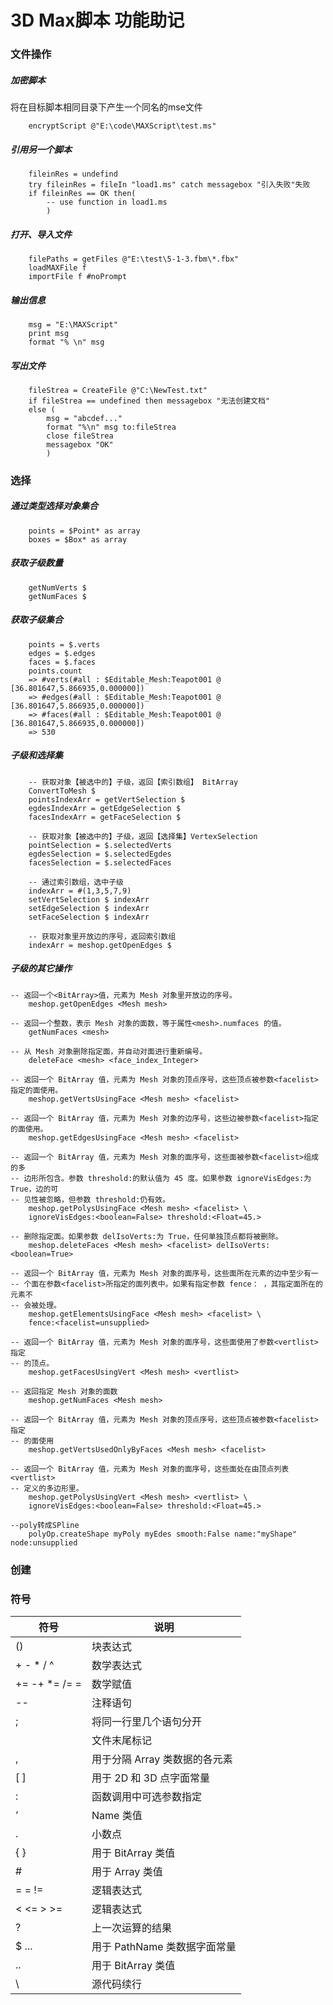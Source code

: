 # 3D Max脚本 功能助记

### 文件操作

##### 加密脚本
将在目标脚本相同目录下产生一个同名的mse文件
```maxscript
	encryptScript @"E:\code\MAXScript\test.ms"
```

##### 引用另一个脚本
```maxscript
	fileinRes = undefind
	try fileinRes = fileIn "load1.ms" catch messagebox "引入失败"失败
	if fileinRes == OK then(
		-- use function in load1.ms
		)
```

##### 打开、导入文件
```maxscript 
	filePaths = getFiles @"E:\test\5-1-3.fbm\*.fbx"
	loadMAXFile f  
	importFile f #noPrompt 
```

##### 输出信息
```maxscript
	msg = "E:\MAXScript"
	print msg
	format "% \n" msg
```

##### 写出文件
```maxscript
	fileStrea = CreateFile @"C:\NewTest.txt"
	if fileStrea == undefined then messagebox "无法创建文档"
	else (
		msg = "abcdef..."
		format "%\n" msg to:fileStrea
		close fileStrea
		messagebox "OK"
		)
```


### 选择

##### 通过类型选择对象集合
```maxscript
	points = $Point* as array
	boxes = $Box* as array
```
##### 获取子级数量
```maxscript
	getNumVerts $
	getNumFaces $
```
##### 获取子级集合
```maxscript
	points = $.verts
	edges = $.edges
	faces = $.faces
	points.count
	=> #verts(#all : $Editable_Mesh:Teapot001 @ [36.801647,5.866935,0.000000])
	=> #edges(#all : $Editable_Mesh:Teapot001 @ [36.801647,5.866935,0.000000])
	=> #faces(#all : $Editable_Mesh:Teapot001 @ [36.801647,5.866935,0.000000])
	=> 530
```

##### 子级和选择集
```maxscript
	-- 获取对象【被选中的】子级，返回【索引数组】 BitArray
	ConvertToMesh $
	pointsIndexArr = getVertSelection $
	egdesIndexArr = getEdgeSelection $
	facesIndexArr = getFaceSelection $

	-- 获取对象【被选中的】子级，返回【选择集】VertexSelection
	pointSelection = $.selectedVerts
	egdesSelection = $.selectedEgdes
	facesSelection = $.selectedFaces

	-- 通过索引数组，选中子级
	indexArr = #(1,3,5,7,9)
	setVertSelection $ indexArr
	setEdgeSelection $ indexArr
	setFaceSelection $ indexArr

	-- 获取对象里开放边的序号，返回索引数组
	indexArr = meshop.getOpenEdges $
```

##### 子级的其它操作
```maxscript
-- 返回一个<BitArray>值，元素为 Mesh 对象里开放边的序号。
	meshop.getOpenEdges <Mesh mesh>

-- 返回一个整数，表示 Mesh 对象的面数，等于属性<mesh>.numfaces 的值。
	getNumFaces <mesh>

-- 从 Mesh 对象删除指定面，并自动对面进行重新编号。
	deleteFace <mesh> <face_index_Integer>
 
-- 返回一个 BitArray 值，元素为 Mesh 对象的顶点序号，这些顶点被参数<facelist>指定的面使用。
	meshop.getVertsUsingFace <Mesh mesh> <facelist>
  
-- 返回一个 BitArray 值，元素为 Mesh 对象的边序号，这些边被参数<facelist>指定的面使用。
	meshop.getEdgesUsingFace <Mesh mesh> <facelist>
  
-- 返回一个 BitArray 值，元素为 Mesh 对象的面序号，这些面被参数<facelist>组成的多
-- 边形所包含。参数 threshold:的默认值为 45 度。如果参数 ignoreVisEdges:为 True，边的可
-- 见性被忽略，但参数 threshold:仍有效。
	meshop.getPolysUsingFace <Mesh mesh> <facelist> \
	ignoreVisEdges:<boolean=False> threshold:<Float=45.>

-- 删除指定面。如果参数 delIsoVerts:为 True，任何单独顶点都将被删除。
	meshop.deleteFaces <Mesh mesh> <facelist> delIsoVerts:<boolean=True>
 
-- 返回一个 BitArray 值，元素为 Mesh 对象的面序号，这些面所在元素的边中至少有一
-- 个面在参数<facelist>所指定的面列表中。如果有指定参数 fence： ，其指定面所在的元素不
-- 会被处理。
	meshop.getElementsUsingFace <Mesh mesh> <facelist> \
	fence:<facelist=unsupplied>

-- 返回一个 BitArray 值，元素为 Mesh 对象的面序号，这些面使用了参数<vertlist>指定
-- 的顶点。
	meshop.getFacesUsingVert <Mesh mesh> <vertlist>

-- 返回指定 Mesh 对象的面数
	meshop.getNumFaces <Mesh mesh>

-- 返回一个 BitArray 值，元素为 Mesh 对象的顶点序号，这些顶点被参数<facelist>指定
-- 的面使用
	meshop.getVertsUsedOnlyByFaces <Mesh mesh> <facelist>

-- 返回一个 BitArray 值，元素为 Mesh 对象的面序号，这些面处在由顶点列表<vertlist>
-- 定义的多边形里。
	meshop.getPolysUsingVert <Mesh mesh> <vertlist> \
	ignoreVisEdges:<boolean=False> threshold:<Float=45.>
	
--poly转成SPline
	polyOp.createShape myPoly myEdes smooth:False name:"myShape" node:unsupplied
```
### 创建

### 符号
符号 | 说明|
---|---|
() | 块表达式|
+ - * / ^ | 数学表达式|
+= -+ *= /= = | 数学赋值|
-- | 注释语句|
; | 将同一行里几个语句分开|
<eol> | 文件末尾标记|
, | 用于分隔 Array 类数据的各元素|
[ ] | 用于 2D 和 3D 点字面常量|
: | 函数调用中可选参数指定|
‘ | Name 类值|
. | 小数点|
{ } | 用于 BitArray 类值|
# | 用于 Array 类值|
= = != | 逻辑表达式|
< <= > >= | 逻辑表达式|
? | 上一次运算的结果|
$ ... | 用于 PathName 类数据字面常量|
.. | 用于 BitArray 类值|
\ | 源代码续行|